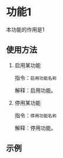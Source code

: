 # 功能1

本功能的作用是1

## 使用方法

1. 启用某功能

    指令：`启用功能名称`
    
    解释：启用功能。

2. 停用某功能

    指令：`停用功能名称`
    
    解释：停用功能。

## 示例

<Chat/>
